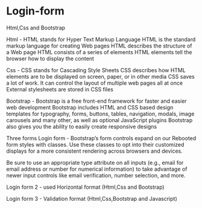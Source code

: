 # Login-form
Html,Css and Bootstrap

Html - HTML stands for Hyper Text Markup Language
       HTML is the standard markup language for creating Web pages
       HTML describes the structure of a Web page
       HTML consists of a series of elements
       HTML elements tell the browser how to display the content

Css - CSS stands for Cascading Style Sheets
      CSS describes how HTML elements are to be displayed on screen, paper, or in other media
      CSS saves a lot of work. It can control the layout of multiple web pages all at once
      External stylesheets are stored in CSS files

Bootstrap - Bootstrap is a free front-end framework for faster and easier web development
            Bootstrap includes HTML and CSS based design templates for typography, forms, buttons, tables, navigation, modals, image carousels and many other, as well as optional JavaScript plugins
            Bootstrap also gives you the ability to easily create responsive designs


            
    

Three forms 
Login form - Bootstrap’s form controls expand on our Rebooted form styles with classes. Use these classes to opt into their customized displays for a more consistent rendering across browsers and devices.

Be sure to use an appropriate type attribute on all inputs (e.g., email for email address or number for numerical information) to take advantage of newer input controls like email verification, number selection, and more.


Login form 2 - used Horizontal format (Html,Css and Bootstrap)


Login form 3 - Validation format (Html,Css,Bootstrap and Javascript)
